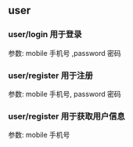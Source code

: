 ## user

### user/login 用于登录

参数: mobile 手机号 ,password 密码

### user/register 用于注册

参数:  mobile 手机号, password 密码

### user/register 用于获取用户信息

参数: mobile 手机号